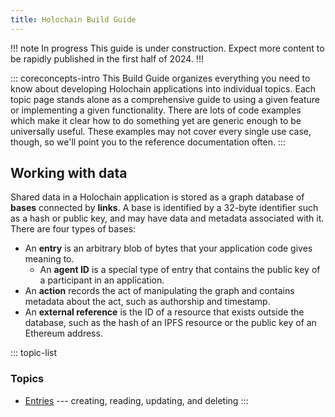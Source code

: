```yaml
---
title: Holochain Build Guide
---
```


!!! note In progress
This guide is under construction. Expect more content to be rapidly published in the first half of 2024.
!!!

::: coreconcepts-intro
This Build Guide organizes everything you need to know about developing Holochain applications into individual topics. Each topic page stands alone as a comprehensive guide to using a given feature or implementing a given functionality. There are lots of code examples which make it clear how to do something yet are generic enough to be universally useful. These examples may not cover every single use case, though, so we'll point you to the reference documentation often.
:::

## Working with data

Shared data in a Holochain application is stored as a graph database of **bases** connected by **links**. A base is identified by a 32-byte identifier such as a hash or public key, and may have data and metadata associated with it. There are four types of bases:

* An **entry** is an arbitrary blob of bytes that your application code gives meaning to.
    * An **agent ID** is a special type of entry that contains the public key of a participant in an application.
* An **action** records the act of manipulating the graph and contains metadata about the act, such as authorship and timestamp.
* An **external reference** is the ID of a resource that exists outside the database, such as the hash of an IPFS resource or the public key of an Ethereum address.

::: topic-list
### Topics

* [Entries](entries/) --- creating, reading, updating, and deleting
:::